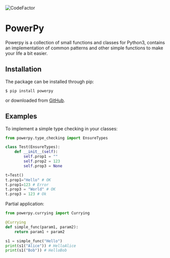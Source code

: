 ![CodeFactor](https://www.codefactor.io/repository/github/jacopodl/powerpy/badge)

# PowerPy
Powerpy is a collection of small functions and classes for Python3, contains an implementation of common patterns and other simple functions to make your life a bit easier.

## Installation
The package can be installed through pip:

    $ pip install powerpy

or downloaded from [GitHub](https://github.com/jacopodl/powerpy).

## Examples
To implement a simple type checking in your classes:
```python
from powerpy.type_checking import EnsureTypes

class Test(EnsureTypes):
    def __init__(self):
        self.prop1 = ""
        self.prop2 = 123
        self.prop3 = None

t=Test()
t.prop1="Hello" # OK
t.prop1=123 # Error
t.prop3 = "World" # OK
t.prop3 = 123 # Ok
```
Partial application:
```python
from powerpy.currying import Currying

@Currying
def simple_func(param1, param2):
    return param1 + param2

s1 = simple_func("Hello")
print(s1("Alice")) # HelloAlice
print(s1("Bob")) # HelloBob
```


